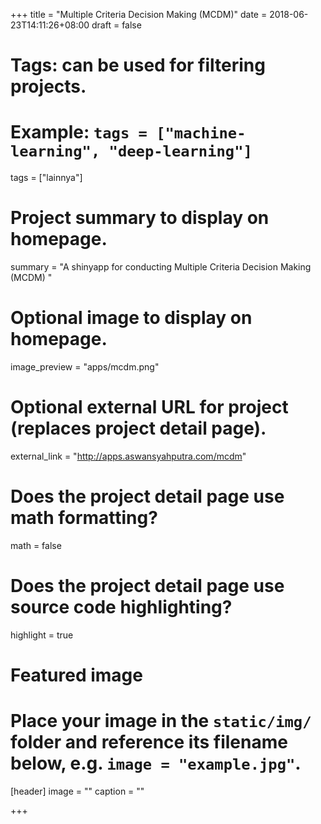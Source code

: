 +++
title = "Multiple Criteria Decision Making (MCDM)"
date = 2018-06-23T14:11:26+08:00
draft = false

# Tags: can be used for filtering projects.
# Example: `tags = ["machine-learning", "deep-learning"]`
tags = ["lainnya"]

# Project summary to display on homepage.
summary = "A shinyapp for conducting Multiple Criteria Decision Making (MCDM) "

# Optional image to display on homepage.
image_preview = "apps/mcdm.png"

# Optional external URL for project (replaces project detail page).
external_link = "http://apps.aswansyahputra.com/mcdm"

# Does the project detail page use math formatting?
math = false

# Does the project detail page use source code highlighting?
highlight = true

# Featured image
# Place your image in the `static/img/` folder and reference its filename below, e.g. `image = "example.jpg"`.
[header]
image = ""
caption = ""

+++
